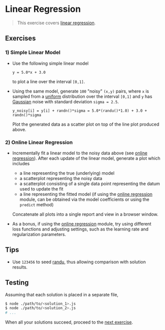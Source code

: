 # Linear Regression

> This exercise covers [linear regression][linear-regression].


## Exercises

<!-- TODO: stream version, including random data generation -->

<!-- TODO: various example use cases with real-world datasets; e.g., predicting home prices based on square footage -->

### 1) Simple Linear Model

* Use the following simple linear model

  ``` text
  y = 5.0*x + 3.0
  ```

  to plot a line over the interval `[0,1]`.

* Using the same model, generate `100` "noisy" `(x,y)` pairs, where `x` is sampled from a [uniform][@stdlib/math/base/random/randu] distribution over the interval `[0,1]` and `y` has [Gaussian][@stdlib/math/base/random/randn] noise with standard deviation `sigma = 2.5`.

  ``` text
  y_noisy[i] = y[i] + randn()*sigma = 5.0*(randu()*1.0) + 3.0 + randn()*sigma 
  ```

  Plot the generated data as a scatter plot on top of the line plot produced above.


### 2) Online Linear Regression

* Incrementally fit a linear model to the noisy data above (see [online regression][@stdlib/math/ml/online-sgd-regression]). After each update of the linear model, generate a plot which includes

  - a line representing the true (underlying) model
  - a scatterplot representing the noisy data
  - a scatterplot consisting of a single data point representing the datum used to update the fit
  - a line representing the fitted model (if using the [online regression][@stdlib/math/ml/online-sgd-regression] module, can be obtained via the model coefficients or using the `predict` method)

  Concatenate all plots into a single report and view in a browser window.

* As a bonus, if using the [online regression][@stdlib/math/ml/online-sgd-regression] module, try using different loss functions and adjusting settings, such as the learning rate and regularization parameters.


## Tips

* Use `123456` to seed [randu][@stdlib/math/base/random/randu], thus allowing comparison with solution results.


## Testing

Assuming that each solution is placed in a separate file,

``` bash
$ node ./path/to/<solution_1>.js
$ node ./path/to/<solution_2>.js
# ...
```

When all your solutions succeed, proceed to the [next exercise][next-exercise].


<section class="links">

[linear-regression]: https://en.wikipedia.org/wiki/Linear_regression
[@stdlib/math/ml/online-sgd-regression]: https://github.com/stdlib-js/stdlib/tree/develop/lib/node_modules/%40stdlib/math/ml/online-sgd-regression

[@stdlib/math/base/random/randu]: https://github.com/stdlib-js/stdlib/tree/develop/lib/node_modules/%40stdlib/math/base/random/randu
[@stdlib/math/base/random/randn]: https://github.com/stdlib-js/stdlib/tree/develop/lib/node_modules/%40stdlib/math/base/random/randn

[next-exercise]: https://github.com/stdlib-js/stdlib/blob/develop/workshops/numeric-computing/exercises/

</section>

<!-- /.links -->
